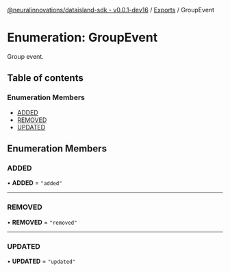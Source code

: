 [@neuralinnovations/dataisland-sdk - v0.0.1-dev16](../../README.md) / [Exports](../modules.md) / GroupEvent

# Enumeration: GroupEvent

Group event.

## Table of contents

### Enumeration Members

- [ADDED](GroupEvent.md#added)
- [REMOVED](GroupEvent.md#removed)
- [UPDATED](GroupEvent.md#updated)

## Enumeration Members

### ADDED

• **ADDED** = ``"added"``

___

### REMOVED

• **REMOVED** = ``"removed"``

___

### UPDATED

• **UPDATED** = ``"updated"``
